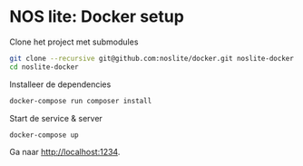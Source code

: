 # NOS lite: Docker setup

Clone het project met submodules

```sh
git clone --recursive git@github.com:noslite/docker.git noslite-docker
cd noslite-docker
```

Installeer de dependencies

```sh
docker-compose run composer install
```

Start de service & server

```sh
docker-compose up
```

Ga naar [http://localhost:1234](http://localhost:1234).